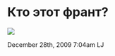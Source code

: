 # Кто этот франт?

![](http://pit.dirty.ru/dirty/1/2009/12/28/14160-072049-236a0ca6cab8f1bb1272a347ae6fb7b5.jpg)

<span id="timestamp"> December 28th, 2009 7:04am </span> <span
class="tag">LJ</span>
